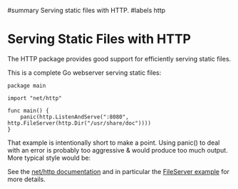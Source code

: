 ﻿#summary Serving static files with HTTP.
#labels http

# Serving Static Files with HTTP

The HTTP package provides good support for efficiently serving static files.

This is a complete Go webserver serving static files:

```
package main

import "net/http"

func main() {
	panic(http.ListenAndServe(":8080", http.FileServer(http.Dir("/usr/share/doc"))))
}
```

That example is intentionally short to make a point.  Using panic() to deal with an error is probably too aggressive & would produce too much output.  More typical style would be:

See the [net/http documentation](http://golang.org/pkg/net/http/) and in particular the [FileServer example](http://golang.org/pkg/net/http/#example_FileServer) for more details.